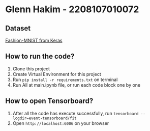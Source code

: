 # **Glenn Hakim - 2208107010072**

## Dataset
[Fashion-MNIST from Keras](https://keras.io/api/datasets/fashion_mnist/)

## How to run the code?
1. Clone this project
2. Create Virtual Environment for this project
3. Run `pip install -r requirements.txt` on terminal
4. Run All at main.ipynb file, or run each code block one by one

## How to open Tensorboard?
1. After all the code has execute successfully, run `tensorboard --logdir=event-tensorboard/fit`
2. Open `http://localhost:6006` on your browser
